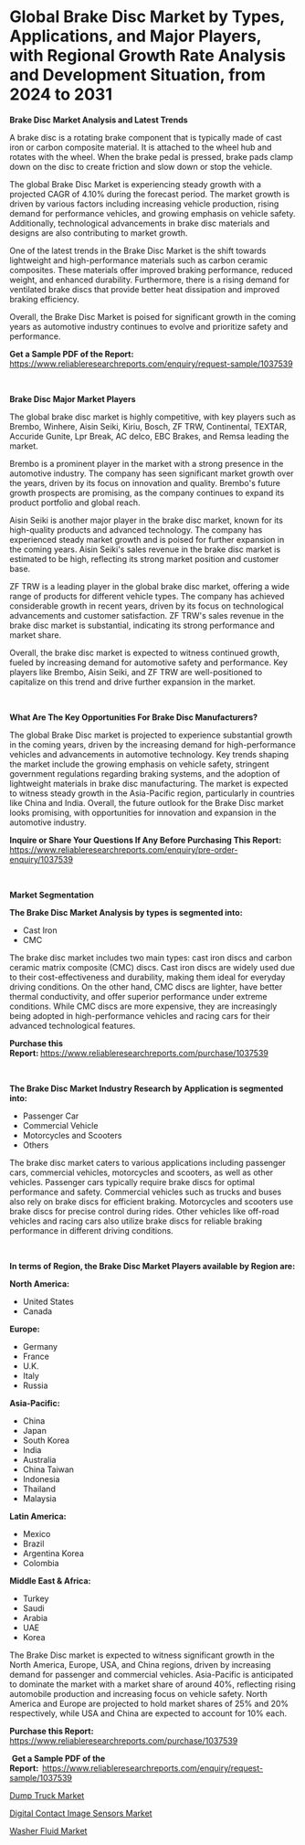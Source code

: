 <p><h1>Global Brake Disc Market by Types, Applications, and Major Players, with Regional Growth Rate Analysis and Development Situation, from 2024 to 2031</h1></p><p><strong>Brake Disc Market Analysis and Latest Trends</strong></p>
<p><p>A brake disc is a rotating brake component that is typically made of cast iron or carbon composite material. It is attached to the wheel hub and rotates with the wheel. When the brake pedal is pressed, brake pads clamp down on the disc to create friction and slow down or stop the vehicle.</p><p>The global Brake Disc Market is experiencing steady growth with a projected CAGR of 4.10% during the forecast period. The market growth is driven by various factors including increasing vehicle production, rising demand for performance vehicles, and growing emphasis on vehicle safety. Additionally, technological advancements in brake disc materials and designs are also contributing to market growth.</p><p>One of the latest trends in the Brake Disc Market is the shift towards lightweight and high-performance materials such as carbon ceramic composites. These materials offer improved braking performance, reduced weight, and enhanced durability. Furthermore, there is a rising demand for ventilated brake discs that provide better heat dissipation and improved braking efficiency.</p><p>Overall, the Brake Disc Market is poised for significant growth in the coming years as automotive industry continues to evolve and prioritize safety and performance.</p></p>
<p><strong>Get a Sample PDF of the Report:&nbsp;</strong> <a href="https://www.reliableresearchreports.com/enquiry/request-sample/1037539">https://www.reliableresearchreports.com/enquiry/request-sample/1037539</a></p>
<p>&nbsp;</p>
<p><strong>Brake Disc Major Market Players</strong></p>
<p><p>The global brake disc market is highly competitive, with key players such as Brembo, Winhere, Aisin Seiki, Kiriu, Bosch, ZF TRW, Continental, TEXTAR, Accuride Gunite, Lpr Break, AC delco, EBC Brakes, and Remsa leading the market. </p><p>Brembo is a prominent player in the market with a strong presence in the automotive industry. The company has seen significant market growth over the years, driven by its focus on innovation and quality. Brembo's future growth prospects are promising, as the company continues to expand its product portfolio and global reach.</p><p>Aisin Seiki is another major player in the brake disc market, known for its high-quality products and advanced technology. The company has experienced steady market growth and is poised for further expansion in the coming years. Aisin Seiki's sales revenue in the brake disc market is estimated to be high, reflecting its strong market position and customer base.</p><p>ZF TRW is a leading player in the global brake disc market, offering a wide range of products for different vehicle types. The company has achieved considerable growth in recent years, driven by its focus on technological advancements and customer satisfaction. ZF TRW's sales revenue in the brake disc market is substantial, indicating its strong performance and market share.</p><p>Overall, the brake disc market is expected to witness continued growth, fueled by increasing demand for automotive safety and performance. Key players like Brembo, Aisin Seiki, and ZF TRW are well-positioned to capitalize on this trend and drive further expansion in the market.</p></p>
<p>&nbsp;</p>
<p><strong>What Are The Key Opportunities For Brake Disc Manufacturers?</strong></p>
<p><p>The global Brake Disc market is projected to experience substantial growth in the coming years, driven by the increasing demand for high-performance vehicles and advancements in automotive technology. Key trends shaping the market include the growing emphasis on vehicle safety, stringent government regulations regarding braking systems, and the adoption of lightweight materials in brake disc manufacturing. The market is expected to witness steady growth in the Asia-Pacific region, particularly in countries like China and India. Overall, the future outlook for the Brake Disc market looks promising, with opportunities for innovation and expansion in the automotive industry.</p></p>
<p><strong>Inquire or Share Your Questions If Any Before Purchasing This Report:</strong> <a href="https://www.reliableresearchreports.com/enquiry/pre-order-enquiry/1037539">https://www.reliableresearchreports.com/enquiry/pre-order-enquiry/1037539</a></p>
<p>&nbsp;</p>
<p><strong>Market Segmentation</strong></p>
<p><strong>The Brake Disc Market Analysis by types is segmented into:</strong></p>
<p><ul><li>Cast Iron</li><li>CMC</li></ul></p>
<p><p>The brake disc market includes two main types: cast iron discs and carbon ceramic matrix composite (CMC) discs. Cast iron discs are widely used due to their cost-effectiveness and durability, making them ideal for everyday driving conditions. On the other hand, CMC discs are lighter, have better thermal conductivity, and offer superior performance under extreme conditions. While CMC discs are more expensive, they are increasingly being adopted in high-performance vehicles and racing cars for their advanced technological features.</p></p>
<p><strong>Purchase this Report:&nbsp;</strong><a href="https://www.reliableresearchreports.com/purchase/1037539">https://www.reliableresearchreports.com/purchase/1037539</a></p>
<p>&nbsp;</p>
<p><strong>The Brake Disc Market Industry Research by Application is segmented into:</strong></p>
<p><ul><li>Passenger Car</li><li>Commercial Vehicle</li><li>Motorcycles and Scooters</li><li>Others</li></ul></p>
<p><p>The brake disc market caters to various applications including passenger cars, commercial vehicles, motorcycles and scooters, as well as other vehicles. Passenger cars typically require brake discs for optimal performance and safety. Commercial vehicles such as trucks and buses also rely on brake discs for efficient braking. Motorcycles and scooters use brake discs for precise control during rides. Other vehicles like off-road vehicles and racing cars also utilize brake discs for reliable braking performance in different driving conditions.</p></p>
<p>&nbsp;</p>
<p><strong>In terms of Region, the Brake Disc Market Players available by Region are:</strong></p>
<p>
    <p> <strong> North America: </strong>
        <ul>
            <li>United States</li>
            <li>Canada</li>
        </ul>
        </p> 
    <p> <strong> Europe: </strong>
        <ul>
            <li>Germany</li>
            <li>France</li>
            <li>U.K.</li>
            <li>Italy</li>
            <li>Russia</li>
        </ul>
        </p> 
    <p> <strong> Asia-Pacific: </strong>
        <ul>
            <li>China</li>
            <li>Japan</li>
            <li>South Korea</li>
            <li>India</li>
            <li>Australia</li>
            <li>China Taiwan</li>
            <li>Indonesia</li>
            <li>Thailand</li>
            <li>Malaysia</li>
        </ul>
        </p> 
    <p> <strong> Latin America: </strong>
        <ul>
            <li>Mexico</li>
            <li>Brazil</li>
            <li>Argentina Korea</li>
            <li>Colombia</li>
        </ul>
        </p> 
    <p> <strong> Middle East & Africa: </strong>
        <ul>
            <li>Turkey</li>
            <li>Saudi</li>
            <li>Arabia</li>
            <li>UAE</li>
            <li>Korea</li>
        </ul>
    </p>
    </p>
<p><p>The Brake Disc market is expected to witness significant growth in the North America, Europe, USA, and China regions, driven by increasing demand for passenger and commercial vehicles. Asia-Pacific is anticipated to dominate the market with a market share of around 40%, reflecting rising automobile production and increasing focus on vehicle safety. North America and Europe are projected to hold market shares of 25% and 20% respectively, while USA and China are expected to account for 10% each.</p></p>
<p><strong>Purchase this Report: </strong><a href="https://www.reliableresearchreports.com/purchase/1037539">https://www.reliableresearchreports.com/purchase/1037539</a></p>
<p>&nbsp;<strong>Get a Sample PDF of the Report:&nbsp;&nbsp;</strong><a href="https://www.reliableresearchreports.com/enquiry/request-sample/1037539">https://www.reliableresearchreports.com/enquiry/request-sample/1037539</a></p>
<p><strong></strong></p>
<p><p><a href="https://github.com/RoccoManning/Market-Research-Report-List-3/blob/main/dump-truck-market.md">Dump Truck Market</a></p><p><a href="https://view.publitas.com/reportprime-1/digital-contact-image-sensors-market-size-2024-2031-global-industrial-analysis-key-geographical-regions-market-share-top-key-players-product-types-and-forecast-research-report/">Digital Contact Image Sensors Market</a></p><p><a href="https://github.com/gulaimolin/Market-Research-Report-List-3/blob/main/washer-fluid-market.md">Washer Fluid Market</a></p></p>